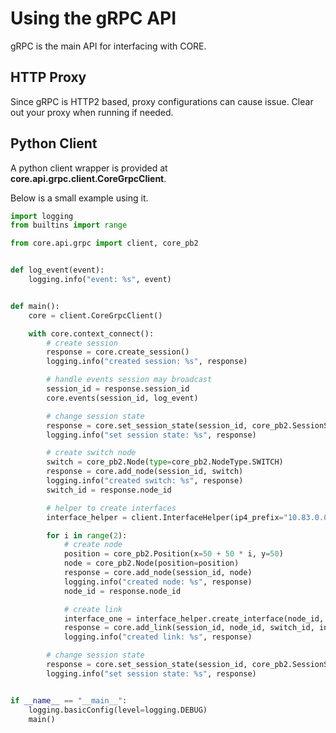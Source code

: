 # Using the gRPC API

gRPC is the main API for interfacing with CORE.

## HTTP Proxy

Since gRPC is HTTP2 based, proxy configurations can cause issue. Clear out your proxy when running if needed.

## Python Client

A python client wrapper is provided at **core.api.grpc.client.CoreGrpcClient**.

Below is a small example using it.

```python
import logging
from builtins import range

from core.api.grpc import client, core_pb2


def log_event(event):
    logging.info("event: %s", event)


def main():
    core = client.CoreGrpcClient()

    with core.context_connect():
        # create session
        response = core.create_session()
        logging.info("created session: %s", response)

        # handle events session may broadcast
        session_id = response.session_id
        core.events(session_id, log_event)

        # change session state
        response = core.set_session_state(session_id, core_pb2.SessionState.CONFIGURATION)
        logging.info("set session state: %s", response)

        # create switch node
        switch = core_pb2.Node(type=core_pb2.NodeType.SWITCH)
        response = core.add_node(session_id, switch)
        logging.info("created switch: %s", response)
        switch_id = response.node_id

        # helper to create interfaces
        interface_helper = client.InterfaceHelper(ip4_prefix="10.83.0.0/16")

        for i in range(2):
            # create node
            position = core_pb2.Position(x=50 + 50 * i, y=50)
            node = core_pb2.Node(position=position)
            response = core.add_node(session_id, node)
            logging.info("created node: %s", response)
            node_id = response.node_id

            # create link
            interface_one = interface_helper.create_interface(node_id, 0)
            response = core.add_link(session_id, node_id, switch_id, interface_one)
            logging.info("created link: %s", response)

        # change session state
        response = core.set_session_state(session_id, core_pb2.SessionState.INSTANTIATION)
        logging.info("set session state: %s", response)


if __name__ == "__main__":
    logging.basicConfig(level=logging.DEBUG)
    main()
```
